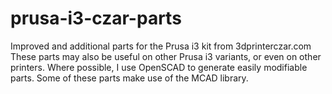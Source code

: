 prusa-i3-czar-parts
===================

Improved and additional parts for the Prusa i3 kit from 3dprinterczar.com
These parts may also be useful on other Prusa i3 variants, or even on other printers.
Where possible, I use OpenSCAD to generate easily modifiable parts. Some of these
parts make use of the MCAD library.
